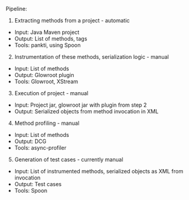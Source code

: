 Pipeline:

1. Extracting methods from a project - automatic
  - Input: Java Maven project
  - Output: List of methods, tags
  - Tools: pankti, using Spoon
2. Instrumentation of these methods, serialization logic - manual
  - Input: List of methods
  - Output: Glowroot plugin
  - Tools: Glowroot, XStream
3. Execution of project - manual
  - Input: Project jar, glowroot jar with plugin from step 2
  - Output: Serialized objects from method invocation in XML
4. Method profiling - manual
  - Input: List of methods
  - Output: DCG
  - Tools: async-profiler
5. Generation of test cases - currently manual
  - Input: List of instrumented methods, serialized objects as XML from invocation
  - Output: Test cases
  - Tools: Spoon

